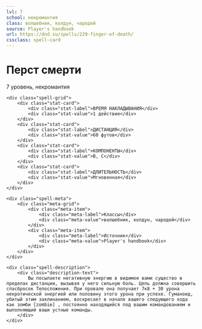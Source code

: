 ```yaml
---
lvl: 7
school: некромантия
class: волшебник, колдун, чародей
source: Player's handbook
url: https://dnd.su/spells/229-finger-of-death/
cssclass: spell-card
---
```


<div class="spell-container">
    <div class="spell-header">
        <h1 class="spell-name">Перст смерти</h1>
        <div class="spell-level">7 уровень, некромантия</div>
    </div>
    
    <div class="spell-grid">
        <div class="stat-card">
            <div class="stat-label">ВРЕМЯ НАКЛАДЫВАНИЯ</div>
            <div class="stat-value">1 действие</div>
        </div>
        <div class="stat-card">
            <div class="stat-label">ДИСТАНЦИЯ</div>
            <div class="stat-value">60 футов</div>
        </div>
        <div class="stat-card">
            <div class="stat-label">КОМПОНЕНТЫ</div>
            <div class="stat-value">В, С</div>
        </div>
        <div class="stat-card">
            <div class="stat-label">ДЛИТЕЛЬНОСТЬ</div>
            <div class="stat-value">Мгновенная</div>
        </div>
    </div>
    
    <div class="spell-meta">
        <div class="meta-grid">
            <div class="meta-item">
                <div class="meta-label">Классы</div>
                <div class="meta-value">волшебник, колдун, чародей</div>
            </div>
            <div class="meta-item">
                <div class="meta-label">Источник</div>
                <div class="meta-value">Player's handbook</div>
            </div>
        </div>
    </div>
    
    <div class="spell-description">
        <div class="description-text">
            Вы посылаете негативную энергию в видимое вами существо в пределах дистанции, вызывая у него сильную боль. Цель должна совершить спасбросок Телосложения. При провале она получает 7к8 + 30 урона некротической энергией или половину этого урона при успехе. Гуманоид, убитый этим заклинанием, воскресает в начале вашего следующего хода как зомби [zombie] , постоянно находящийся под вашим командованием и выполняющий ваши устные команды.
        </div>
    </div>
</div>